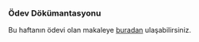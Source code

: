 ### Ödev Dökümantasyonu

Bu haftanın ödevi olan makaleye [buradan](https://drive.google.com/file/d/19qhKKsSJ-shgC4r3pVlraH_V43HpvN4r/view "buradan") ulaşabilirsiniz. 
